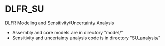 # DLFR_SU
DLFR Modeling and Sensitivity/Uncertainty Analysis
- Assembly and core models are in directory "model/"
- Sensitivity and uncertainty analysis code is in directory "SU_analysis/"
